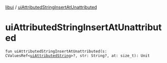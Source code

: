 [libui](index.md) / [uiAttributedStringInsertAtUnattributed](./ui-attributed-string-insert-at-unattributed.md)

# uiAttributedStringInsertAtUnattributed

`fun uiAttributedStringInsertAtUnattributed(s: CValuesRef<`[`uiAttributedString`](ui-attributed-string.md)`>?, str: String?, at: size_t): Unit`